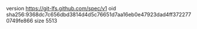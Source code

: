 version https://git-lfs.github.com/spec/v1
oid sha256:9368dc7c656dbd3814d4d5c76651d7aa16eb0e47923dad4ff3722770749fe866
size 5513
